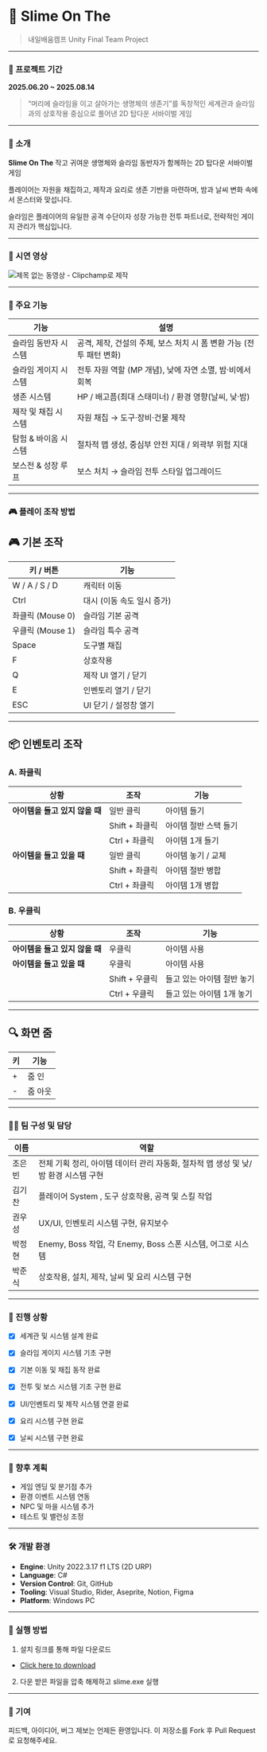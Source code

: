 # 🐢 Slime On The
> 내일배움캠프 Unity Final Team Project

---
### 📆 프로젝트 기간  
**2025.06.20 ~ 2025.08.14**

> “머리에 슬라임을 이고 살아가는 생명체의 생존기”를 독창적인 세계관과
슬라임과의 상호작용 중심으로 풀어낸 2D 탑다운 서바이벌 게임

---

### 📖 소개

**Slime On The**
작고 귀여운 생명체와 슬라임 동반자가 함께하는 2D 탑다운 서바이벌 게임

플레이어는 자원을 채집하고, 제작과 요리로 생존 기반을 마련하며,
밤과 날씨 변화 속에서 몬스터와 맞섭니다.

슬라임은 플레이어의 유일한 공격 수단이자 성장 가능한 전투 파트너로, 
전략적인 게이지 관리가 핵심입니다.



---
### 🎥 시연 영상
![제목 없는 동영상 - Clipchamp로 제작](https://github.com/user-attachments/assets/d910b2ea-2e27-4433-84f5-2a3c38236215)

---
### 🧩 주요 기능

| 기능 | 설명 |
|------|------|
| 슬라임 동반자 시스템 | 공격, 제작, 건설의 주체, 보스 처치 시 폼 변환 가능 (전투 패턴 변화) |
| 슬라임 게이지 시스템 | 전투 자원 역할 (MP 개념), 낮에 자연 소멸, 밤·비에서 회복 |
| 생존 시스템 | HP / 배고픔(최대 스태미너) / 환경 영향(날씨, 낮·밤) |
| 제작 및 채집 시스템 | 자원 채집 → 도구·장비·건물 제작 |
| 탐험 & 바이옴 시스템 | 절차적 맵 생성, 중심부 안전 지대 / 외곽부 위험 지대 |
| 보스전 & 성장 루프 | 보스 처치 → 슬라임 전투 스타일 업그레이드 |

---

### 🎮 플레이 조작 방법
## 🎮 기본 조작

| 키 / 버튼           | 기능                           |
|----------------------|--------------------------------|
| W / A / S / D        | 캐릭터 이동                   |
| Ctrl                 | 대시 (이동 속도 일시 증가)    |
| 좌클릭 (Mouse 0)     | 슬라임 기본 공격              |
| 우클릭 (Mouse 1)     | 슬라임 특수 공격              |
| Space                | 도구별 채집                   |
| F                    | 상호작용                     |
| Q                    | 제작 UI 열기 / 닫기           |
| E                    | 인벤토리 열기 / 닫기          |
| ESC                  | UI 닫기 / 설정창 열기         |

---

## 📦 인벤토리 조작

### A. 좌클릭

| 상황                     | 조작            | 기능                 |
|--------------------------|-----------------|----------------------|
| **아이템을 들고 있지 않을 때** | 일반 클릭       | 아이템 들기          |
|                          | Shift + 좌클릭  | 아이템 절반 스택 들기 |
|                          | Ctrl + 좌클릭   | 아이템 1개 들기      |
| **아이템을 들고 있을 때**   | 일반 클릭       | 아이템 놓기 / 교체   |
|                          | Shift + 좌클릭  | 아이템 절반 병합     |
|                          | Ctrl + 좌클릭   | 아이템 1개 병합      |

### B. 우클릭

| 상황                     | 조작            | 기능                 |
|--------------------------|-----------------|----------------------|
| **아이템을 들고 있지 않을 때** | 우클릭          | 아이템 사용          |
| **아이템을 들고 있을 때**   | 우클릭          | 아이템 사용          |
|                          | Shift + 우클릭  | 들고 있는 아이템 절반 놓기 |
|                          | Ctrl + 우클릭   | 들고 있는 아이템 1개 놓기 |

---

## 🔍 화면 줌

| 키  | 기능     |
|-----|----------|
| +   | 줌 인    |
| -   | 줌 아웃  |

---

### 🧑‍💻 팀 구성 및 담당
| 이름  | 역할                                  |
| --- | ----------------------------------- |
| 조은빈 | 전체 기획 정리, 아이템 데이터 관리 자동화, 절차적 맵 생성 및 낮/밤 환경 시스템 구현 |
| 김기찬 | 플레이어 System , 도구 상호작용, 공격 및 스킬 작업    |
| 권우성 | UX/UI, 인벤토리 시스템 구현, 유지보수             |
| 박정현 | Enemy, Boss 작업, 각 Enemy, Boss 스폰 시스템, 어그로 시스템    |
| 박준식 | 상호작용, 설치, 제작, 날씨 및 요리 시스템 구현  |


---

### 🚧 진행 상황
- [x] 세계관 및 시스템 설계 완료
- [x] 슬라임 게이지 시스템 기초 구현
- [x] 기본 이동 및 채집 동작 완료
- [x] 전투 및 보스 시스템 기초 구현 완료
- [x] UI/인벤토리 및 제작 시스템 연결 완료
- [x] 요리 시스템 구현 완료
- [x] 날씨 시스템 구현 완료


---

### 📌 향후 계획
- 게임 엔딩 및 분기점 추가
- 환경 이벤트 시스템 연동
- NPC 및 마을 시스템 추가
- 테스트 및 밸런싱 조정

---

### 🛠 개발 환경

- **Engine**: Unity 2022.3.17 f1 LTS (2D URP)
- **Language**: C#
- **Version Control**: Git, GitHub
- **Tooling**: Visual Studio, Rider, Aseprite, Notion, Figma
- **Platform**: Windows PC

---

### 🧪 실행 방법

1. 설치 링크를 통해 파일 다운로드
- [Click here to download](https://drive.google.com/file/d/15dozXeBaaJv-m4VEeWyNjmqKjHIsfpj_/view)
2. 다운 받은 파일을 압축 해제하고 slime.exe 실행

---

### 🙌 기여
피드백, 아이디어, 버그 제보는 언제든 환영입니다.
이 저장소를 Fork 후 Pull Request로 요청해주세요.

